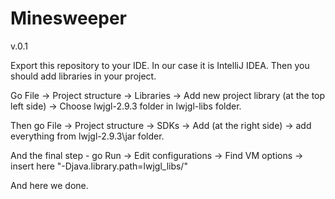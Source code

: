 # Minesweeper
v.0.1

Export this repository to your IDE. In our case it is IntelliJ IDEA.
Then you should add libraries in your project.

Go File -> Project structure -> Libraries -> Add new project library (at the top left side) -> Choose lwjgl-2.9.3 folder in lwjgl-libs folder.

Then go File -> Project structure -> SDKs -> Add (at the right side) -> add everything from lwjgl-2.9.3\jar folder.

And the final step - go Run -> Edit configurations -> Find VM options -> insert here  "-Djava.library.path=lwjgl_libs/"

And here we done.
